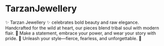 # TarzanJewellery
✨ Tarzan Jewellery ✨ celebrates bold beauty and raw elegance. Handcrafted for the wild at heart, our pieces blend tribal soul with modern flair. 🌿 Make a statement, embrace your power, and wear your story with pride. 💎 Unleash your style—fierce, fearless, and unforgettable. 🖤
